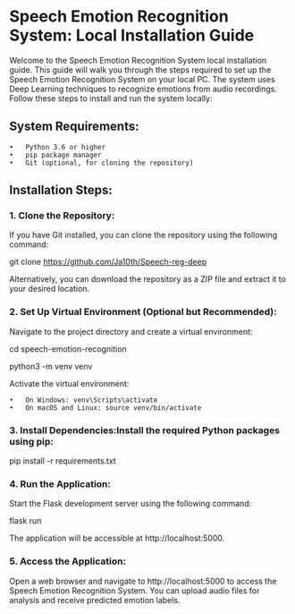 
# Speech Emotion Recognition System: Local Installation Guide

Welcome to the Speech Emotion Recognition System local installation guide. This guide will walk you through the steps required to set up the Speech Emotion Recognition System on your local PC. The system uses Deep Learning techniques to recognize emotions from audio recordings. Follow these steps to install and run the system locally:

## System Requirements:

	•	Python 3.6 or higher
	•	pip package manager
	•	Git (optional, for cloning the repository)

## Installation Steps:

### 1. Clone the Repository:
If you have Git installed, you can clone the repository using the following command:

git clone https://github.com/Ja10th/Speech-reg-deep

Alternatively, you can download the repository as a ZIP file and extract it to your desired location.

### 2. Set Up Virtual Environment (Optional but Recommended):
Navigate to the project directory and create a virtual environment:

cd speech-emotion-recognition

python3 -m venv venv

Activate the virtual environment:

	•	On Windows: venv\Scripts\activate
	•	On macOS and Linux: source venv/bin/activate
 
### 3. Install Dependencies:Install the required Python packages using pip:

pip install -r requirements.txt


### 4. Run the Application:
Start the Flask development server using the following command:

flask run

The application will be accessible at http://localhost:5000.

### 5. Access the Application:
Open a web browser and navigate to http://localhost:5000 to access the Speech Emotion Recognition System. You can upload audio files for analysis and receive predicted emotion labels.
